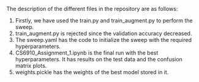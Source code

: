 The description of the different files in the repository are as follows:

1) Firstly, we have used the train.py and train_augment.py to perform the sweep.
2) train_augment.py is rejected since the validation accuracy decreased.
3) The sweep.yaml has the code to initialize the sweep with the required hyperparameters.
4) CS6910_Assignment_1.ipynb is the final run with the best hyperparameters. It has results on the test data and the confusion matrix plots.
5) weights.pickle has the weights of the best model stored in it.